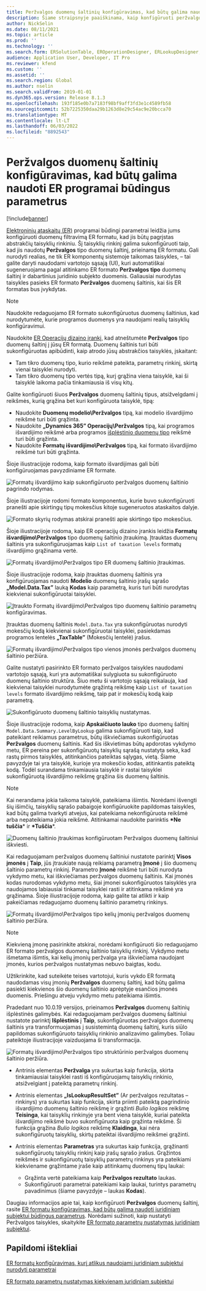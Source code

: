 ```yaml
---
title: Peržvalgos duomenų šaltinių konfigūravimas, kad būtų galima naudoti ER programai būdingus parametrus
description: Šiame straipsnyje paaiškinama, kaip konfigūruoti peržvalgos duomenų šaltinius elektroninių ataskaitų (ER) formatuose, kad būtų galima naudoti programai bingus parametrus.
author: NickSelin
ms.date: 08/11/2021
ms.topic: article
ms.prod: ''
ms.technology: ''
ms.search.form: ERSolutionTable, EROperationDesigner, ERLookupDesigner, ERComponentLookupStructureEditing
audience: Application User, Developer, IT Pro
ms.reviewer: kfend
ms.custom: ''
ms.assetid: ''
ms.search.region: Global
ms.author: nselin
ms.search.validFrom: 2019-01-01
ms.dyn365.ops.version: Release 8.1.3
ms.openlocfilehash: 193f185e0b7a7183f98bf9aff3fd3e1c4589fb58
ms.sourcegitcommit: 52b7225350daa29b1263d8e29c54ac9e20bcca70
ms.translationtype: MT
ms.contentlocale: lt-LT
ms.lasthandoff: 06/03/2022
ms.locfileid: "8892543"
---
```

# <a name="configure-lookup-data-sources-to-use-er-application-specific-parameters"></a>Peržvalgos duomenų šaltinių konfigūravimas, kad būtų galima naudoti ER programai būdingus parametrus 

[!include[banner](../includes/banner.md)]

[Elektroninių ataskaitų (ER)](general-electronic-reporting.md) programai būdingi parametrai leidžia jums konfigūruoti duomenų filtravimą ER formatu, kad jis būtų pagrįstas abstrakčių taisyklių rinkiniu. Šį taisyklių rinkinį galima sukonfigūruoti taip, kad jis naudotų **Peržvalgos** tipo duomenų šaltinį, prieinamą ER formatu. Gali nurodyti realias, ne tik ER komponentų sistemoje taikomas taisykles, – tai galite daryti naudodami vartotojo sąsają (UI), kuri automatiškai sugeneruojama pagal atitinkamo ER formato **Peržvalgos tipo** duomenų šaltinį ir dabartinius juridinio subjekto duomenis. Galiausiai nurodytas taisykles pasieks ER formato **Peržvalgos** duomenų šaltinis, kai šis ER formatas bus įvykdytas.

> [!NOTE]
> Naudokite redaguojamo ER formato sukonfigūruotus duomenų šaltinius, kad nurodytumėte, kurie programos duomenys yra naudojami realių taisyklių konfigūravimui.

Naudokite [ER Operacijų dizaino įrankį](general-electronic-reporting.md#building-a-format-that-uses-a-data-model-as-a-base), kad atneštumėte **Peržvalgos** tipo duomenų šaltinį į jūsų ER formatą. Duomenų šaltinis turi būti sukonfigūruotas apibūdinti, kaip atrodo jūsų abstrakčios taisyklės, įskaitant:

   - Tam tikro duomenų tipo, kurio reikšmė pateikta, parametrų rinkinį, skirtą vienai taisyklei nurodyti.
   - Tam tikro duomenų tipo vertės tipą, kurį grąžina viena taisyklė, kai ši taisyklė laikoma pačia tinkamiausia iš visų kitų.

Galite konfigūruoti šiuos **Peržvalgos** duomenų šaltinių tipus, atsižvelgdami į reikšmės, kurią grąžina bet kuri konfigūruota taisyklė, tipą:

   - Naudokite **Duomenų modelio\Peržvalgos** tipą, kai modelio išvardijimo reikšmė turi būti grąžinta.
   - Naudokite **„Dynamics 365” Operacijų\Peržvalgos** tipą, kai programos išvardijimo reikšmė arba programos [išplėstinio duomenų tipo](../extensibility/extensible-edts.md) reikšmė turi būti grąžinta.
   - Naudokite **Formatų išvardijimo\Peržvalgos** tipą, kai formato išvardijimo reikšmė turi būti grąžinta.

Šioje iliustracijoje rodoma, kaip formato išvardijimas gali būti konfigūruojamas pavyzdiniame ER formate.

   ![Formatų išvardijimo kaip sukonfigūruoto peržvalgos duomenų šaltinio pagrindo rodymas.](./media/er-lookup-data-sources-img1.gif)

Šioje iliustracijoje rodomi formato komponentus, kurie buvo sukonfigūruoti pranešti apie skirtingų tipų mokesčius kitoje sugeneruotos ataskaitos dalyje.

   ![Formato skyrių rodymas atskirai pranešti apie skirtingo tipo mokesčius.](./media/er-lookup-data-sources-img2.png)

Šioje iliustracijoje rodoma, kaip ER operacijų dizaino įrankis leidžia **Formatų išvardijimo\Peržvalgos** tipo duomenų šaltinio įtraukimą.  Įtrauktas duomenų šaltinis yra sukonfigūruojamas kaip `List of taxation levels` formatų išvardijimo grąžinama vertė.

   ![Formatų išvardijimo\Peržvalgos tipo ER duomenų šaltinio įtraukimas.](./media/er-lookup-data-sources-img3.gif)

Šioje iliustracijoje rodoma, kaip įtrauktas duomenų šaltinis yra konfigūruojamas naudoti **Modelio** duomenų šaltinio įrašų sąrašo **„Model.Data.Tax”** lauką **Kodas** kaip parametrą, kuris turi būti nurodytas kiekvienai sukonfigūruotai taisyklei.

![Įtraukto Formatų išvardijimo\Peržvalgos tipo duomenų šaltinio parametrų konfigūravimas.](./media/er-lookup-data-sources-img4.gif)

Įtrauktas duomenų šaltinis `Model.Data.Tax` yra sukonfigūruotas nurodyti mokesčių kodą kiekvienai sukonfigūruotai taisyklei, pasiekdamas programos lentelės **„TaxTable”** (Mokesčių lentelė) įrašus.

   ![Formatų išvardijimo\Peržvalgos tipo vienos įmonės peržvalgos duomenų šaltinio peržiūra.](./media/er-lookup-data-sources-img5.gif)

Galite nustatyti pasirinkto ER formato peržvalgos taisykles naudodami vartotojo sąsają, kuri yra automatiškai sulygiuota su sukonfigūruoto duomenų šaltinio struktūra. Šiuo metu ši vartotojo sąsają reikalauja, kad kiekvienai taisyklei nurodytumėte grąžintą reikšmę kaip `List of taxation levels` formato išvardijimo reikšmę, taip pat ir mokesčių kodą kaip parametrą.

   ![Sukonfigūruoto duomenų šaltinio taisyklių nustatymas.](./media/er-lookup-data-sources-img6.gif)

Šioje iliustracijoje rodoma, kaip **Apskaičiuoto lauko** tipo duomenų šaltinį `Model.Data.Summary.LevelByLookup` galima sukonfigūruoti taip, kad pateikiant reikiamus parametrus, būtų iškviečiamas sukonfigūruotas **Peržvalgos** duomenų šaltinis. Kad šis iškvietimas būtų apdorotas vykdymo metu, ER pereina per sukonfigūruotų taisyklių sąrašą nustatyta seka, kad rastų pirmos taisyklės, atitinkančios pateiktas sąlygas, vietą. Šiame pavyzdyje tai yra taisyklė, kurioje yra mokesčio kodas, atitinkantis pateiktą kodą. Todėl surandama tinkamiausia taisyklė ir rastai taisyklei sukonfigūruotą išvardijimo reikšmę grąžina šis duomenų šaltinis.

> [!NOTE]
> Kai nerandama jokia taikoma taisyklė, pateikiama išimtis. Norėdami išvengti šių išimčių, taisyklių sąrašo pabaigoje konfigūruokite papildomas taisykles, kad būtų galima tvarkyti atvejus, kai pateikiama nekonfigūruota reikšmė arba nepateikiama jokia reikšmė. Atitinkamai naudokite parinktis **\*Ne tuščia**\* ir **\*Tuščia**\*.  
>
> ![Duomenų šaltinio įtraukimas konfigūruotam Peržvalgos duomenų šaltiniui iškviesti.](./media/er-lookup-data-sources-img7.png)

Kai redaguojamam peržvalgos duomenų šaltiniui nustatote parinktį **Visos įmonės** į **Taip**, jūs įtraukiate naują reikiamą parametrą **Įmonė** į šio duomenų šaltinio parametrų rinkinį. Parametro **Įmonė** reikšmė turi būti nurodyta vykdymo metu, kai iškviečiamas peržvalgos duomenų šaltinis. Kai įmonės kodas nurodomas vykdymo metu, šiai įmonei sukonfigūruotos taisyklės yra naudojamos labiausiai tinkamai taisyklei rasti ir atitinkama reikšmė yra grąžinama. Šioje iliustracijoje rodoma, kaip galite tai atlikti ir kaip pakeičiamas redaguojamo duomenų šaltinio parametrų rinkinys.

   ![Formatų išvardijimo\Peržvalgos tipo kelių įmonių peržvalgos duomenų šaltinio peržiūra.](./media/er-lookup-data-sources-img8.gif)

> [!NOTE]
> Kiekvieną įmonę pasirinkite atskirai, norėdami konfigūruoti šio redaguojamo ER formato peržvalgos duomenų šaltinio taisyklių rinkinį. Vykdymo metu išmetama išimtis, kai kelių įmonių peržvalga yra iškviečiama naudojant įmonės, kurios peržvalgos nustatymas nebuvo baigtas, kodu.
>
> Užtikrinkite, kad suteikėte teises vartotojui, kuris vykdo ER formatą naudodamas visų įmonių **Peržvalgos** duomenų šaltinį, kad būtų galima pasiekti kiekvienos šio duomenų šaltinio aprėptyje esančios įmonės duomenis. Priešingu atveju vykdymo metu pateikiama išimtis.

Pradedant nuo 10.0.19 versijos, prieinamos **Peržvalgos** duomenų šaltinių išplėstinės galimybės. Kai redaguojamam peržvalgos duomenų šaltiniui nustatote parinktį **Išplėstinis** į **Taip**, sukonfigūruotas peržvalgos duomenų šaltinis yra transformuojamas į susistemintą duomenų šaltinį, kuris siūlo papildomas sukonfigūruoto taisyklių rinkinio analizavimo galimybes. Toliau pateiktoje iliustracijoje vaizduojama ši transformacija.

   ![Formatų išvardijimo\Peržvalgos tipo struktūrinio peržvalgos duomenų šaltinio peržiūra.](./media/er-lookup-data-sources-img9.gif)

- Antrinis elementas **Peržvalga** yra sukurtas kaip funkcija, skirta tinkamiausiai taisyklei rasti iš konfigūruojamų taisyklių rinkinio, atsižvelgiant į pateiktą parametrų rinkinį.
- Antrinis elementas **„IsLookupResultSet”** (Ar peržvalgos rezultatas – rinkinys) yra sukurtas kaip funkcija, skirta priimti pateiktą pagrindinio išvardijimo duomenų šaltinio reikšmę ir grąžinti *Bulio logikos* reikšmę **Teisinga**, kai taisyklių rinkinyje yra bent viena taisyklė, kuriai pateikta išvardijimo reikšmė buvo sukonfigūruota kaip grąžinta reikšmė. Ši funkcija grąžina *Bulio logikos* reikšmę **Klaidinga**, kai nėra sukonfigūruotų taisyklių, skirtų pateiktai išvardijimo reikšmei grąžinti.
- Antrinis elementas **Parametras** yra sukurtas kaip funkcija, grąžinanti sukonfigūruotų taisyklių rinkinį kaip įrašų sąrašo įrašus. Grąžintos reikšmės ir sukonfigūruotų taisyklių parametrų rinkinys yra pateikiami kiekviename grąžintame įraše kaip atitinkamų duomenų tipų laukai:

    - Grąžinta vertė pateikiama kaip **Peržvalgos rezultato** laukas.
    - Sukonfigūruoti parametrai pateikiami kaip laukai, turintys parametrų pavadinimus (šiame pavyzdyje – laukas **Kodas**).

Daugiau informacijos apie tai, kaip konfigūruoti **Peržvalgos** duomenų šaltinį, rasite [ER formatų konfigūravimas, kad būtų galima naudoti juridiniam subjektui būdingus parametrus](er-app-specific-parameters-configure-format.md). Norėdami sužinoti, kaip nustatyti Peržvalgos taisykles, skaitykite [ER formato parametrų nustatymas juridiniam subjektui](er-app-specific-parameters-set-up.md).

## <a name="additional-resources"></a>Papildomi ištekliai

[ER formatų konfigūravimas, kurį atlikus naudojami juridiniam subjektui nurodyti parametrai](er-app-specific-parameters-configure-format.md)

[ER formato parametrų nustatymas kiekvienam juridiniam subjektui](er-app-specific-parameters-set-up.md)
